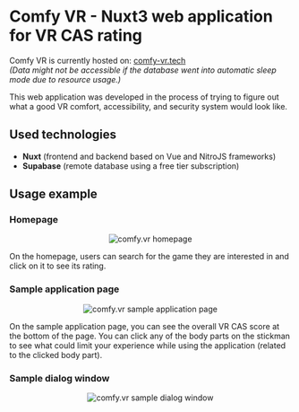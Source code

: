 # Comfy VR - Nuxt3 web application for VR CAS rating

Comfy VR is currently hosted on: [comfy-vr.tech](https://comfy-vr.tech)  
*(Data might not be accessible if the database went into automatic sleep mode due to resource usage.)*

This web application was developed in the process of trying to figure out what a good VR comfort, accessibility, and security system would look like.

## Used technologies
- **Nuxt** (frontend and backend based on Vue and NitroJS frameworks)
- **Supabase** (remote database using a free tier subscription)

## Usage example

### Homepage
<div style="text-align:center">
  <img src="https://drive.google.com/uc?export=view&id=1UpZDZLC1sNYAPJAw2TQgiMjob_lp2T_b" alt="comfy.vr homepage" />
</div>

On the homepage, users can search for the game they are interested in and click on it to see its rating.

### Sample application page
<div style="text-align:center">
  <img src="https://drive.google.com/uc?export=view&id=1zw1Aj8A7Ig7bXnzCZYHCYbuQ1Dvff-xF" alt="comfy.vr sample application page" />
</div>

On the sample application page, you can see the overall VR CAS score at the bottom of the page. You can click any of the body parts on the stickman to see what could limit your experience while using the application (related to the clicked body part).

### Sample dialog window
<div style="text-align:center">
  <img src="https://drive.google.com/uc?export=view&id=1CuiQMKHU76oENA_VYlOmzaqlzwymyhop" alt="comfy.vr sample dialog window" />
</div>
